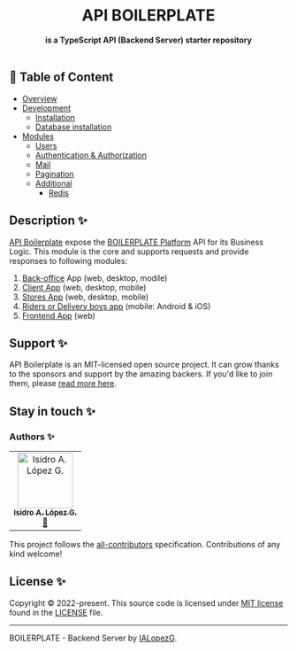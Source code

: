 <div align="center">
  <h1>API BOILERPLATE</h1>
</div>
<div align="center">
  <strong>is a TypeScript API (Backend Server) starter repository</strong>
</div>
<br />

## :book: Table of Content
- [Overview](docs/overview.md)
- [Development](docs/development/get-started.md)
  - [Installation](docs/development/installation.md)
  - [Database installation](docs/development/database.md)
- [Modules](docs/modules)
    - [Users](docs/modules/user.md)
    - [Authentication & Authorization](docs/modules/auth.md)
    - [Mail](docs/modules/mail.md)
    - [Pagination](docs/modules/pagination.md)
    - [Additional](docs/additionals)
        - [Redis](docs/modules/additionals/redis.md)

## Description ✨

[API Boilerplate](https://github.com/ialopezg/api-boilerplate) expose the [BOILERPLATE Platform](https://github.com/ialopezg/boilerplate) API for its Business Logic. This module is the core and supports requests and provide responses to following modules:

1. [Back-office](https://github.com/ialopezg/back-office-boilerplate) App (web, desktop, modile)
2. [Client App](https://github.com/ialopezg/client-app-boilerplate) (web, desktop, mobile)
3. [Stores App](https://github.com/ialopezg/client-store-boilerplate) (web, desktop, mobile)
4. [Riders or Delivery boys app](https://github.com/ialopezg/delivery-boy-boilerplate) (mobile: Android & iOS)
5. [Frontend App](https://github.com/ialopezg/web-boilerplate) (web)

## Support ✨

API Boilerplate is an MIT-licensed open source project. It can grow thanks to the sponsors and support by the amazing backers. If you'd like to join them, please [read more here](https://ialopezg.com/api-boilerplate).

## Stay in touch ✨

### Authors ✨

<!-- ALL-CONTRIBUTORS-LIST:START - Do not remove or modify this section -->
<!-- prettier-ignore-start -->
<!-- markdownlint-disable -->
<table>
  <tr>
    <td align="center"><a href="https://github.com/ialopezg"><img src="https://avatars.githubusercontent.com/u/6828828?s=100&v=4" width="100px;" alt="Isidro A. López G."/><br /><sub><b>Isidro A. López G.</b></sub></a><br /><a href="https://github.com/signal-owl/soiot-admin/issues?q=author%3Aialopezg" title="Bug reports">🐛</a></td>
  </tr>
</table>

<!-- markdownlint-restore -->
<!-- prettier-ignore-end -->

<!-- ALL-CONTRIBUTORS-LIST:END -->

This project follows the [all-contributors](https://github.com/all-contributors/all-contributors) specification. Contributions of any kind welcome!

## License ✨

Copyright © 2022-present. This source code is licensed under [MIT license](LICENSE) found in the [LICENSE](LICENSE) file.

---

BOILERPLATE - Backend Server by [IALopezG](https://ialopezg.com).
